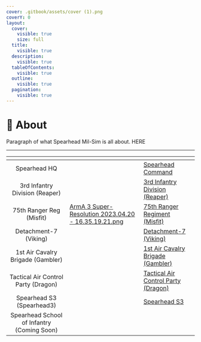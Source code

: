 ```yaml
---
cover: .gitbook/assets/cover (1).png
coverY: 0
layout:
  cover:
    visible: true
    size: full
  title:
    visible: true
  description:
    visible: true
  tableOfContents:
    visible: true
  outline:
    visible: true
  pagination:
    visible: true
---
```


# 🚀 About

Paragraph of what Spearhead Mil-Sim is all about. HERE

***

<table data-card-size="large" data-view="cards" data-full-width="false"><thead><tr><th align="center"></th><th data-hidden data-card-cover data-type="files"></th><th data-hidden data-card-target data-type="content-ref"></th></tr></thead><tbody><tr><td align="center">Spearhead HQ</td><td></td><td><a href="https://app.gitbook.com/o/UHYNUTADKJpvEtsVhCer/s/Ao4VfgHnr7pWIGbZqCtF/">Spearhead Command</a></td></tr><tr><td align="center">3rd Infantry Division (Reaper)</td><td></td><td><a href="https://app.gitbook.com/o/UHYNUTADKJpvEtsVhCer/s/IXubIfmz7y4e6SI75Ova/">3rd Infantry Division (Reaper)</a></td></tr><tr><td align="center">75th Ranger Reg (Misfit)</td><td><a href=".gitbook/assets/ArmA 3 Super-Resolution 2023.04.20 - 16.35.19.21.png">ArmA 3 Super-Resolution 2023.04.20 - 16.35.19.21.png</a></td><td><a href="https://app.gitbook.com/o/UHYNUTADKJpvEtsVhCer/s/0MnmXyOPm0Y6PmCwRrq2/">75th Ranger Regiment (Misfit)</a></td></tr><tr><td align="center">Detachment-7 (Viking)</td><td></td><td><a href="https://app.gitbook.com/o/UHYNUTADKJpvEtsVhCer/s/LkyfTlw53TqPFCKn0jSg/">Detachment-7 (Viking)</a></td></tr><tr><td align="center">1st Air Cavalry Brigade (Gambler)</td><td></td><td><a href="https://app.gitbook.com/o/UHYNUTADKJpvEtsVhCer/s/Pr0ZPzReiOs3xrrvMVlA/">1st Air Cavalry Brigade (Gambler)</a></td></tr><tr><td align="center">Tactical Air Control Party (Dragon)</td><td></td><td><a href="https://app.gitbook.com/o/UHYNUTADKJpvEtsVhCer/s/Tp20LdzdPjDX7uO0If22/">Tactical Air Control Party (Dragon)</a></td></tr><tr><td align="center">Spearhead S3 (Spearhead3)</td><td></td><td><a href="https://app.gitbook.com/o/UHYNUTADKJpvEtsVhCer/s/6HOPEnn0KKfye2encrKd/">Spearhead S3</a></td></tr><tr><td align="center">Spearhead School of Infantry (Coming Soon)</td><td></td><td></td></tr></tbody></table>









